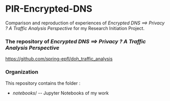 # PIR-Encrypted-DNS
Comparison and reproduction of experiences of *Encrypted DNS ==> Privacy ? A Traffic Analysis Perspective* for my Research Initiation Project.


### The repository of *Encrypted DNS ==> Privacy ? A Traffic Analysis Perspective*
https://github.com/spring-epfl/doh_traffic_analysis

### Organization
This repository contains the folder :
- *notebooks*/ -- Jupyter Notebooks of my work

